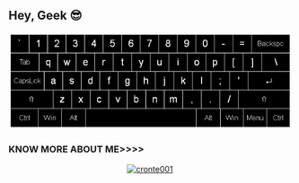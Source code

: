 ## Hey, Geek 😎


<p align="center"><img src="img/110318584-81067880-7fc2-11eb-8391-152d308e7f2b.gif" alt="Bt">


  
### KNOW MORE ABOUT ME>>>>
<p align="center"><a href="https://github.com/cronte001"><img title="cronte001" src="https://github-readme-stats.vercel.app/api?username=cronte001&show_icons=true&include_all_commits=true&theme=chartreuse-dark&cache_seconds=3200"></a>
</p>
